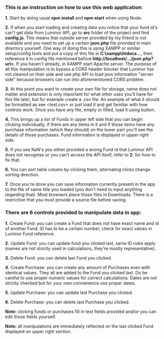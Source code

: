 
### This is an instruction on how to use this web application:


**1.** Start by doing usual **npm install** and **npm start** when using Node.

**2.** If when you start loading and creating data you notice that your fund id's can't get data from Luminor API, go to **src** folder of the project and find **config.js**. This means that outside server provided by my friend is not available and you need to set up a certain **json.php** file provided in main directory yourself. One way of doing this is using XAMPP or similar setup/config tools and put a copy of this file in **C:\xampp\htdocs\...**, then reference it in config file mentioned before **http://localhost/.../json.php?url=**. If you haven't already, in XAMPP start Apache server. The purpose of all this manipulation is to bypass a CORS header blocker that Luminor has not cleared on their side and use php API to load json information "server side" because browsers can run into aforementioned CORS problem.

**3.** At this point you want to create your own file for storage, name does not matter and extension is only important for what other uses you'll have for this file later, but for example create a .csv file. An example of what it should be formatted as see <test.csv> or just load it and get familiar with how controls work. Once you have any file, empty or filled, load it using <Upload file> button.

**4.** This brings up a list of Funds in upper left side that you can begin clicking individually, if there are any items in it and if those items have any purchase information (which they should) on the lower part you'll see the details of those purchases. Fund information is displayed in upper right side.

**5.** If you see NaN's you either provided a wrong Fund id that Luminor API does not recognise or you can't access the API itself, refer to **2.** for how to fix that.

**6.** You can sort table colums by clicking them, alternating clicks change sorting direction.

**7.** Once you're done you can save information currently present in the app to the file of same title you loaded (you don't need to input anything regarding that). Most browsers place those files in Downloads. There is a restriction that you must provide a source file before saving.


### There are 6 controls provided to manipulate data in app:


**1.** Create Fund: you can create a Fund that does not have exact name and id of another Fund. ID has to be a certain number, check for exact values in Luminor Fund reference.

**2.** Update Fund: you can update fund you clicked last, same ID rules apply (names are not strictly used in calculations, they're mostly representative).

**3.** Delete Fund: you can delete last Fund you clicked.

**4.** Create Purchase: you can create any amount of Purchases even with identical values. They all are added to the Fund you clicked last. Do be careful to use proper numeric values for correct calculations. Dates are not strictly checked but for your own convienence use proper dates.

**5.** Update Purchase: you can update last Purchase you clicked.

**6.** Delete Purchase: you can delete last Purchase you clicked.



**Note:** clicking funds or purchases fill in text fields provided and/or you can edit those fields yourself.

**Note:** all manipulations are immediately reflected on the last clicked Fund displayed on upper right section.
